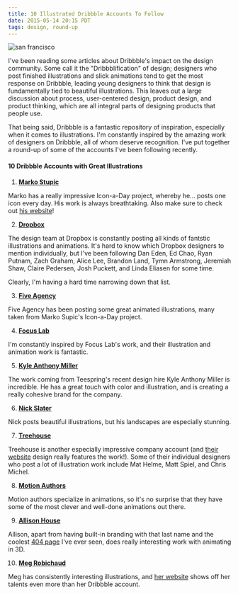 ```yaml
---
title: 10 Illustrated Dribbble Accounts To Follow
date: 2015-05-14 20:15 PDT
tags: design, round-up
---
```


<img src="/images/blog/sf-illustration.png" alt="san francisco" class="post-image" />

I've been reading some articles about Dribbble's impact on the design community. Some call it the "Dribbblification" of design; designers who post finished illustrations and slick animations tend to get the most response on Dribbble, leading young designers to think that design is fundamentally tied to beautiful illustrations. This leaves out a large discussion about process, user-centered design, product design, and product thinking, which are all integral parts of designing products that people use.

That being said, Dribbble is a fantastic repository of inspiration, especially when it comes to illustrations. I'm constantly inspired by the amazing work of designers on Dribbble, all of whom deserve recognition. I've put together a round-up of some of the accounts I've been following recently.

#### 10 Dribbble Accounts with Great Illustrations

1. __[Marko Stupic]__

Marko has a really impressive Icon-a-Day project, whereby he... posts one icon every day. His work is always breathtaking. Also make sure to check out [his website]!

[Marko Stupic]: https://dribbble.com/sweetness-every-day
[his website]: http://icon-a-day.com/

2. __[Dropbox]__

The design team at Dropbox is constantly posting all kinds of fantstic illustrations and animations. It's hard to know which Dropbox designers to mention individually, but I've been following Dan Eden, Ed Chao, Ryan Putnam, Zach Graham, Alice Lee, Brandon Land, Tymn Armstrong, Jeremiah Shaw, Claire Pedersen, Josh Puckett, and Linda Eliasen for some time.

Clearly, I'm having a hard time narrowing down that list.

[Dropbox]: https://dribbble.com/dropbox

3. __[Five Agency]__

Five Agency has been posting some great animated illustrations, many taken from Marko Supic's Icon-a-Day project.

[Five Agency]: https://dribbble.com/FiveNYC

4. __[Focus Lab]__

I'm constantly inspired by Focus Lab's work, and their illustration and animation work is fantastic.

[Focus Lab]: https://dribbble.com/focuslab

5. __[Kyle Anthony Miller]__

The work coming from Teespring's recent design hire Kyle Anthony Miller is incredible. He has a great touch with color and illustration, and is creating a really cohesive brand for the company.

[Kyle Anthony Miller]: https://dribbble.com/kyleanthonymiller

6. __[Nick Slater]__

Nick posts beautiful illustrations, but his landscapes are especially stunning.

[Nick Slater]: https://dribbble.com/slaterdesign

7. __[Treehouse]__

Treehouse is another especially impressive company account (and [their website] design really features the work!). Some of their individual designers who post a lot of illustration work include Mat Helme, Matt Spiel, and Chris Michel.

[Treehouse]: https://dribbble.com/treehouse
[their website]: https://teamtreehouse.com/

8. __[Motion Authors]__

Motion authors specialize in animations, so it's no surprise that they have some of the most clever and well-done animations out there.

[Motion Authors]: https://dribbble.com/motionauthors

9. __[Allison House]__

Allison, apart from having built-in branding with that last name and the coolest [404 page] I've ever seen, does really interesting work with animating in 3D.

[Allison House]: https://dribbble.com/house
[404 page]: http://allison.house/blog/404/

10. __[Meg Robichaud]__

Meg has consistently interesting illustrations, and [her website] shows off her talents even more than her Dribbble account.

[Meg Robichaud]: https://dribbble.com/megdraws
[her website]: http://meg-draws.com/
